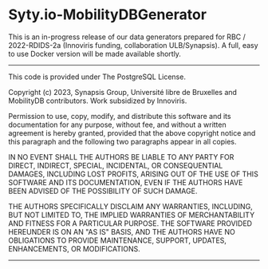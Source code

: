 # Syty.io-MobilityDBGenerator

This is an in-progress release of our data generators prepared for RBC / 2022-RDIDS-2a (Innoviris funding, collaboration ULB/Synapsis). A full, easy to use Docker version will be made available shortly. 

-------------------------------------------------------------------------------
This code is provided under The PostgreSQL License.

Copyright (c) 2023, Synapsis Group, Université libre de Bruxelles and MobilityDB contributors. Work subsidized by Innoviris. 

Permission to use, copy, modify, and distribute this software and its documentation for any purpose, without fee, and without a written agreement is hereby
granted, provided that the above copyright notice and this paragraph and the following two paragraphs appear in all copies.

IN NO EVENT SHALL THE AUTHORS BE LIABLE TO ANY PARTY FOR DIRECT, INDIRECT, SPECIAL, INCIDENTAL, OR CONSEQUENTIAL DAMAGES, INCLUDING LOST
PROFITS, ARISING OUT OF THE USE OF THIS SOFTWARE AND ITS DOCUMENTATION, EVEN IF THE AUTHORS HAVE BEEN ADVISED OF THE POSSIBILITY OF SUCH
DAMAGE.

THE AUTHORS SPECIFICALLY DISCLAIM ANY WARRANTIES, INCLUDING, BUT NOT LIMITED TO, THE IMPLIED WARRANTIES OF MERCHANTABILITY AND FITNESS
FOR A PARTICULAR PURPOSE. THE SOFTWARE PROVIDED HEREUNDER IS ON AN "AS IS" BASIS, AND THE AUTHORS HAVE NO OBLIGATIONS TO PROVIDE
MAINTENANCE, SUPPORT, UPDATES, ENHANCEMENTS, OR MODIFICATIONS.  

-------------------------------------------------------------------------------

